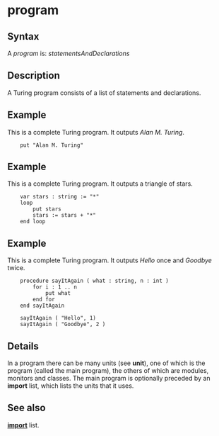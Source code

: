 
# program

## Syntax
A _program_ is:   _statementsAndDeclarations_

## Description
A Turing program consists of a list of statements and declarations.


## Example
This is a complete Turing program. It outputs _Alan M. Turing_.

        put "Alan M. Turing"
## Example
This is a complete Turing program. It outputs a triangle of stars.

        var stars : string := "*"
        loop
            put stars
            stars := stars + "*"
        end loop
## Example
This is a complete Turing program. It outputs _Hello_ once and _Goodbye_ twice.

        procedure sayItAgain ( what : string, n : int )
            for i : 1 .. n
                put what
            end for
        end sayItAgain
        
        sayItAgain ( "Hello", 1)
        sayItAgain ( "Goodbye", 2 )
## Details
In a program there can be many units (see **unit**), one of which is the program (called the main program), the others of which are modules, monitors and classes. The main program is optionally preceded by an **import** list, which lists the units that it uses.


## See also
**[import](import.html)** list.

